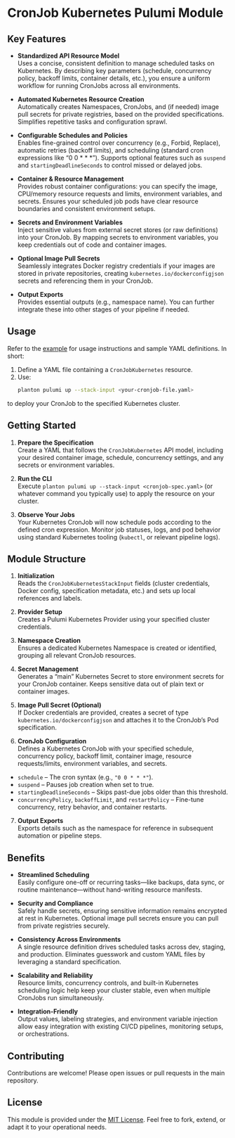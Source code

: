 # CronJob Kubernetes Pulumi Module

## Key Features

- **Standardized API Resource Model**  
  Uses a concise, consistent definition to manage scheduled tasks on Kubernetes. By describing key parameters (schedule,
  concurrency policy, backoff limits, container details, etc.), you ensure a uniform workflow for running CronJobs
  across all environments.

- **Automated Kubernetes Resource Creation**  
  Automatically creates Namespaces, CronJobs, and (if needed) image pull secrets for private registries, based on the
  provided specifications. Simplifies repetitive tasks and configuration sprawl.

- **Configurable Schedules and Policies**  
  Enables fine-grained control over concurrency (e.g., Forbid, Replace), automatic retries (backoff limits), and
  scheduling (standard cron expressions like “0 0 * * *”). Supports optional features such as `suspend` and
  `startingDeadlineSeconds` to control missed or delayed jobs.

- **Container & Resource Management**  
  Provides robust container configurations: you can specify the image, CPU/memory resource requests and limits,
  environment variables, and secrets. Ensures your scheduled job pods have clear resource boundaries and consistent
  environment setups.

- **Secrets and Environment Variables**  
  Inject sensitive values from external secret stores (or raw definitions) into your CronJob. By mapping secrets to
  environment variables, you keep credentials out of code and container images.

- **Optional Image Pull Secrets**  
  Seamlessly integrates Docker registry credentials if your images are stored in private repositories, creating
  `kubernetes.io/dockerconfigjson` secrets and referencing them in your CronJob.

- **Output Exports**  
  Provides essential outputs (e.g., namespace name). You can further integrate these into other stages of your pipeline
  if needed.

## Usage

Refer to the [example](example.md) for usage instructions and sample YAML definitions. In short:

1. Define a YAML file containing a `CronJobKubernetes` resource.
2. Use:
   ```bash
   planton pulumi up --stack-input <your-cronjob-file.yaml>
   ```

to deploy your CronJob to the specified Kubernetes cluster.

## Getting Started

1. **Prepare the Specification**  
   Create a YAML that follows the `CronJobKubernetes` API model, including your desired container image, schedule,
   concurrency settings, and any secrets or environment variables.

2. **Run the CLI**  
   Execute `planton pulumi up --stack-input <cronjob-spec.yaml>` (or whatever command you typically use) to apply the
   resource on your cluster.

3. **Observe Your Jobs**  
   Your Kubernetes CronJob will now schedule pods according to the defined cron expression. Monitor job statuses, logs,
   and pod behavior using standard Kubernetes tooling (`kubectl`, or relevant pipeline logs).

## Module Structure

1. **Initialization**  
   Reads the `CronJobKubernetesStackInput` fields (cluster credentials, Docker config, specification metadata, etc.) and
   sets up local references and labels.

2. **Provider Setup**  
   Creates a Pulumi Kubernetes Provider using your specified cluster credentials.

3. **Namespace Creation**  
   Ensures a dedicated Kubernetes Namespace is created or identified, grouping all relevant CronJob resources.

4. **Secret Management**  
   Generates a “main” Kubernetes Secret to store environment secrets for your CronJob container. Keeps sensitive data
   out of plain text or container images.

5. **Image Pull Secret (Optional)**  
   If Docker credentials are provided, creates a secret of type `kubernetes.io/dockerconfigjson` and attaches it to the
   CronJob’s Pod specification.

6. **CronJob Configuration**  
   Defines a Kubernetes CronJob with your specified schedule, concurrency policy, backoff limit, container image,
   resource requests/limits, environment variables, and secrets.

- `schedule` – The cron syntax (e.g., `"0 0 * * *"`).
- `suspend` – Pauses job creation when set to true.
- `startingDeadlineSeconds` – Skips past-due jobs older than this threshold.
- `concurrencyPolicy`, `backoffLimit`, and `restartPolicy` – Fine-tune concurrency, retry behavior, and container
  restarts.

7. **Output Exports**  
   Exports details such as the namespace for reference in subsequent automation or pipeline steps.

## Benefits

- **Streamlined Scheduling**  
  Easily configure one-off or recurring tasks—like backups, data sync, or routine maintenance—without hand-writing
  resource manifests.

- **Security and Compliance**  
  Safely handle secrets, ensuring sensitive information remains encrypted at rest in Kubernetes. Optional image pull
  secrets ensure you can pull from private registries securely.

- **Consistency Across Environments**  
  A single resource definition drives scheduled tasks across dev, staging, and production. Eliminates guesswork and
  custom YAML files by leveraging a standard specification.

- **Scalability and Reliability**  
  Resource limits, concurrency controls, and built-in Kubernetes scheduling logic help keep your cluster stable, even
  when multiple CronJobs run simultaneously.

- **Integration-Friendly**  
  Output values, labeling strategies, and environment variable injection allow easy integration with existing CI/CD
  pipelines, monitoring setups, or orchestrations.

## Contributing

Contributions are welcome! Please open issues or pull requests in the main repository.

## License

This module is provided under the [MIT License](LICENSE). Feel free to fork, extend, or adapt it to your operational
needs.
